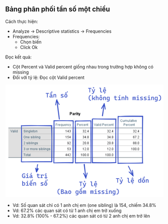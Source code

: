 ## Bảng phân phối tần số một chiều

Cách thực hiện:

- Analyze → Descriptive statistics → Frequencies
- Frequencies:
  - Chọn biến
  - Click Ok

Đọc kết quả:

- Cột Percent và Valid percent giống nhau trong trường hợp không có missing
- Đối với tỷ lệ: Đọc cột Valid percent

![Bảng phân phối tần số 1 chiều](../image/frequency-table-1.png)

- Vd: Số quan sát chỉ có 1 anh chị em (one sibling) là 154, chiếm 34.8%
- Vd: 67.2% các quan sát có từ 1 anh chị em trở xuống
- Vd: 32.8% (100% - 67.2%) các quan sát có từ 2 anh chị em trở lên